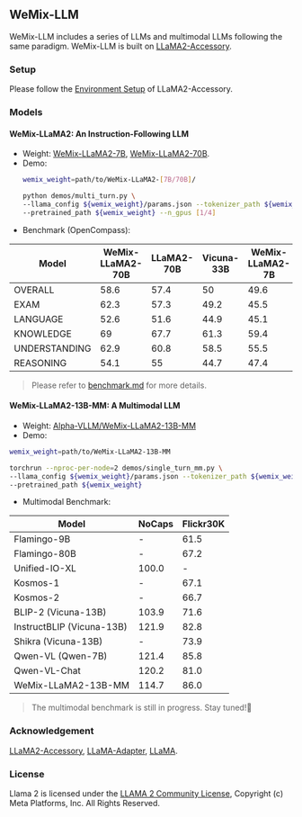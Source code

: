 ## WeMix-LLM

WeMix-LLM includes a series of LLMs and multimodal LLMs following the same paradigm. WeMix-LLM is built on [LLaMA2-Accessory](https://github.com/Alpha-VLLM/LLaMA2-Accessory).

### Setup

Please follow the [Environment Setup](https://llama2-accessory.readthedocs.io/en/latest/install.html) of LLaMA2-Accessory.

### Models

#### WeMix-LLaMA2: An Instruction-Following LLM
* Weight: [WeMix-LLaMA2-7B](https://huggingface.co/Alpha-VLLM/WeMix-LLaMA2-7B), [WeMix-LLaMA2-70B](https://huggingface.co/Alpha-VLLM/WeMix-LLaMA2-70B).
* Demo:
    ```bash
    wemix_weight=path/to/WeMix-LLaMA2-[7B/70B]/

    python demos/multi_turn.py \
    --llama_config ${wemix_weight}/params.json --tokenizer_path ${wemix_weight}/tokenizer.model \
    --pretrained_path ${wemix_weight} --n_gpus [1/4]
    ```
* Benchmark (OpenCompass):

| Model         | WeMix-LLaMA2-70B | LLaMA2-70B | Vicuna-33B | WeMix-LLaMA2-7B | LLaMA-2-7B-Chat | Vicuna-7B | LLaMA-2-7B |
|---------------|------------------|------------|------------|-----------------|-----------------|-----------|------------|
| OVERALL       | 58.6             | 57.4       | 50         | 49.6            | 44.8            | 43.4      | 41.6       |
| EXAM          | 62.3             | 57.3       | 49.2       | 45.5            | 40.1            | 40.5      | 35.5       |
| LANGUAGE      | 52.6             | 51.6       | 44.9       | 45.1            | 44              | 39.6      | 44.1       |
| KNOWLEDGE     | 69               | 67.7       | 61.3       | 59.4            | 54.3            | 51.7      | 53.3       |
| UNDERSTANDING | 62.9             | 60.8       | 58.5       | 55.5            | 50.9            | 50.5      | 42.4       |
| REASONING     | 54.1             | 55         | 44.7       | 47.4            | 41.4            | 39.9      | 40.1       |

> Please refer to [benchmark.md](./benchmark.md) for more details.

#### WeMix-LLaMA2-13B-MM: A Multimodal LLM

* Weight: [Alpha-VLLM/WeMix-LLaMA2-13B-MM](https://huggingface.co/Alpha-VLLM/WeMix-LLaMA2-13B-MM)
* Demo:
```bash
wemix_weight=path/to/WeMix-LLaMA2-13B-MM

torchrun --nproc-per-node=2 demos/single_turn_mm.py \
--llama_config ${wemix_weight}/params.json --tokenizer_path ${wemix_weight}/tokenizer.model \
--pretrained_path ${wemix_weight}
```
* Multimodal Benchmark:

| Model                     | NoCaps               | Flickr30K |
|---------------------------|----------------------|-----------|
| Flamingo-9B               | -                    | 61.5      |
| Flamingo-80B              | -                    | 67.2      |
| Unified-IO-XL             | 100.0                | -         |
| Kosmos-1                  | -                    | 67.1      |
| Kosmos-2                  | -                    | 66.7      |
| BLIP-2 (Vicuna-13B)       | 103.9                | 71.6      |
| InstructBLIP (Vicuna-13B) | 121.9                | 82.8      |
| Shikra (Vicuna-13B)       | -                    | 73.9      |
| Qwen-VL (Qwen-7B)         | 121.4                | 85.8      |
| Qwen-VL-Chat              | 120.2                | 81.0      |
| WeMix-LLaMA2-13B-MM        | 114.7                | 86.0      |

> The multimodal benchmark is still in progress. Stay tuned!🎉

<!-- ### Contributors -->

### Acknowledgement

[LLaMA2-Accessory](https://github.com/Alpha-VLLM/LLaMA2-Accessory), [LLaMA-Adapter](https://github.com/OpenGVLab/LLaMA-Adapter), [LLaMA](https://github.com/facebookresearch/llama).

### License

Llama 2 is licensed under the [LLAMA 2 Community License](https://github.com/facebookresearch/llama/blob/main/LICENSE), Copyright (c) Meta Platforms, Inc. All Rights Reserved.
